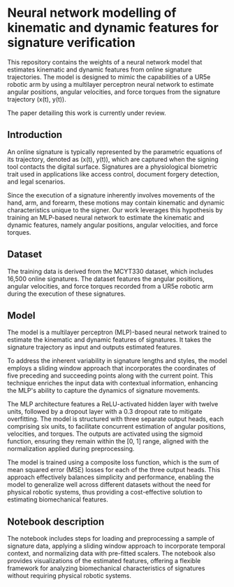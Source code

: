 # Neural network modelling of kinematic and dynamic features for signature verification

This repository contains the weights of a neural network model that estimates kinematic and dynamic features from online signature trajectories. The model is designed to mimic the capabilities of a UR5e robotic arm by using a multilayer perceptron neural network to estimate angular positions, angular velocities, and force torques from the signature trajectory (x(t), y(t)).

The paper detailing this work is currently under review.

## Introduction

An online signature is typically represented by the parametric equations of its trajectory, denoted as (x(t), y(t)), which are captured when the signing tool contacts the digital surface. Signatures are a physiological biometric trait used in applications like access control, document forgery detection, and legal scenarios.

Since the execution of a signature inherently involves movements of the hand, arm, and forearm, these motions may contain kinematic and dynamic characteristics unique to the signer. Our work leverages this hypothesis by training an MLP-based neural network to estimate the kinematic and dynamic features, namely angular positions, angular velocities, and force torques.

## Dataset

The training data is derived from the MCYT330 dataset, which includes 16,500 online signatures. The dataset features the angular positions, angular velocities, and force torques recorded from a UR5e robotic arm during the execution of these signatures.

## Model

The model is a multilayer perceptron (MLP)-based neural network trained to estimate the kinematic and dynamic features of signatures. It takes the signature trajectory as input and outputs estimated features.

To address the inherent variability in signature lengths and styles, the model employs a sliding window approach that incorporates the coordinates of five preceding and succeeding points along with the current point. This technique enriches the input data with contextual information, enhancing the MLP's ability to capture the dynamics of signature movements.

The MLP architecture features a ReLU-activated hidden layer with twelve units, followed by a dropout layer with a 0.3 dropout rate to mitigate overfitting. The model is structured with three separate output heads, each comprising six units, to facilitate concurrent estimation of angular positions, velocities, and torques. The outputs are activated using the sigmoid function, ensuring they remain within the [0, 1] range, aligned with the normalization applied during preprocessing.

The model is trained using a composite loss function, which is the sum of mean squared error (MSE) losses for each of the three output heads. This approach effectively balances simplicity and performance, enabling the model to generalize well across different datasets without the need for physical robotic systems, thus providing a cost-effective solution to estimating biomechanical features.

## Notebook description

The notebook includes steps for loading and preprocessing a sample of signature data, applying a sliding window approach to incorporate temporal context, and normalizing data with pre-fitted scalers. The notebook also provides visualizations of the estimated features, offering a flexible framework for analyzing biomechanical characteristics of signatures without requiring physical robotic systems.
